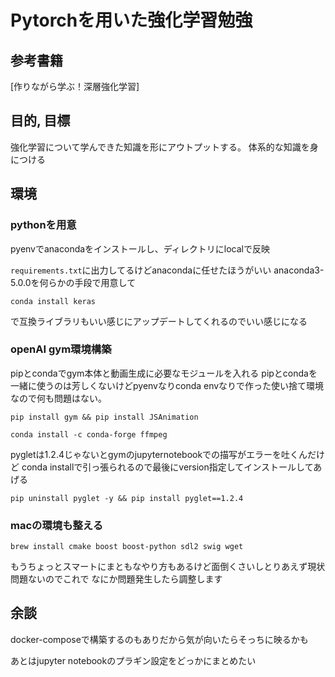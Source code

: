 # Pytorchを用いた強化学習勉強
## 参考書籍
[作りながら学ぶ！深層強化学習]

## 目的, 目標
強化学習について学んできた知識を形にアウトプットする。
体系的な知識を身につける

## 環境
### pythonを用意
pyenvでanacondaをインストールし、ディレクトリにlocalで反映

`requirements.txt`に出力してるけどanacondaに任せたほうがいい
anaconda3-5.0.0を何らかの手段で用意して

```
conda install keras
```
で互換ライブラリもいい感じにアップデートしてくれるのでいい感じになる

### openAI gym環境構築

pipとcondaでgym本体と動画生成に必要なモジュールを入れる
pipとcondaを一緒に使うのは芳しくないけどpyenvなりconda envなりで作った使い捨て環境なので何も問題はない。

```
pip install gym && pip install JSAnimation
```

```
conda install -c conda-forge ffmpeg
```

pygletは1.2.4じゃないとgymのjupyternotebookでの描写がエラーを吐くんだけど
conda installで引っ張られるので最後にversion指定してインストールしてあげる

```
pip uninstall pyglet -y && pip install pyglet==1.2.4
```
### macの環境も整える
```
brew install cmake boost boost-python sdl2 swig wget
```

もうちょっとスマートにまともなやり方もあるけど面倒くさいしとりあえず現状問題ないのでこれで
なにか問題発生したら調整します


## 余談
docker-composeで構築するのもありだから気が向いたらそっちに映るかも

あとはjupyter notebookのプラギン設定をどっかにまとめたい

